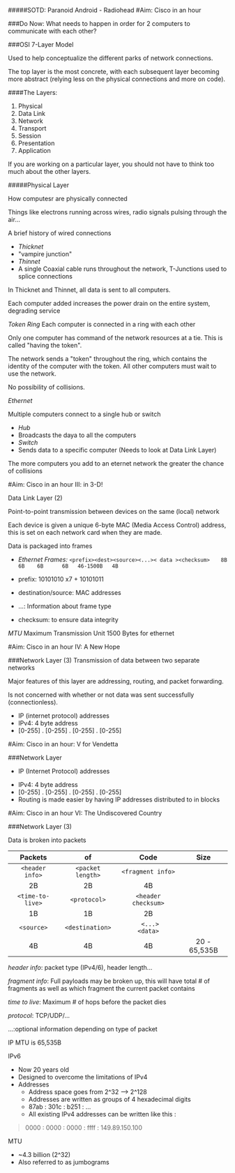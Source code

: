 #####SOTD: Paranoid Android - Radiohead
#Aim: Cisco in an hour

###Do Now: What needs to happen in order for 2 computers to communicate with each other?

###OSI 7-Layer Model

Used to help conceptualize the different parks of network connections.

The top layer is the most concrete, with each subsequent layer becoming more abstract (relying less on the physical connections and more on code).

####The Layers:
 1. Physical
 2. Data Link
 3. Network
 4. Transport
 5. Session
 6. Presentation
 7. Application
 
If you are working on a particular layer, you should not have to think too much about the other layers.

#####Physical Layer

How computesr are physically connected

Things like electrons running across wires, radio signals pulsing through the air...

A brief history of wired connections

- _Thicknet_
 - "vampire junction"
- _Thinnet_
 - A single Coaxial cable runs throughout the network, T-Junctions used to splice connections
 
 In Thicknet and Thinnet, all data is sent to all computers.
 
 Each computer added increases the power drain on the entire system, degrading service

_Token Ring_
Each computer is connected in a ring with each other

Only one computer has command of the network resources at a tie. This is called "having the token".

The network sends a "token" throughout the ring, which contains the identity of the computer with the token. All other computers must wait to use the network.

No possibility of collisions.

_Ethernet_

Multiple computers connect to a single hub or switch

- *Hub*
 - Broadcasts the daya to all the computers
- *Switch*
 - Sends data to a specific computer (Needs to look at Data Link Layer)
 
 The more computers you add to an eternet network the greater the chance of collisions
 
#Aim: Cisco in an hour III: in 3-D!

Data Link Layer (2)

Point-to-point transmission between devices on the same (local) network

Each device is given a unique 6-byte MAC (Media Access Control) address, this is set on each network card when they are made.

Data is packaged into frames

- _Ethernet Frames:_
`<prefix><dest><source><...>< data ><checksum>`
`    8B    6B    6B      6B   46-1500B   4B `

 - prefix: 10101010 x7 + 10101011
 - destination/source: MAC addresses 
 - ...: Information about frame type
 - checksum: to ensure data integrity
 
 _MTU_
 Maximum Transmission Unit
 1500 Bytes for ethernet

#Aim: Cisco in an hour IV: A New Hope

###Network Layer (3)
Transmission of data between two separate networks

Major features of this layer are addressing, routing, and packet forwarding.

Is not concerned with whether or not data was sent successfully (connectionless).

- IP (internet protocol) addresses
 - IPv4: 4 byte address
  - [0-255] . [0-255] . [0-255] . [0-255]
  
#Aim: Cisco in an hour: V for Vendetta

###Network Layer 
* IP (Internet Protocol) addresses
- IPv4: 4 byte address
 - [0-255] . [0-255] .  [0-255] . [0-255]
 - Routing is made easier by having IP addresses distributed to in blocks
 
#Aim: Cisco in an hour VI: The Undiscovered Country

###Network Layer (3)

Data is broken into packets

| Packets | of | Code | Size |
|:-------:|:--:|:----:|:----:|
| `<header info>` |  `<packet length>` | `<fragment info>` | |
|     2B   |           2B |            4B| | 
| `<time-to-live>` | `<protocol>` | `<header checksum>`| |
|     1B            |  1B            | 2B| |
| `<source>` |`<destination>`|` <...>      <data>`| |
|     4B            |  4B  | 4B     |     20 - 65,535B| 

*header info*: packet type (IPv4/6), header length...

*fragment info*: Full payloads may be broken up, this will have total # of fragments as well as which fragment the current packet contains

*time to live*: Maximum # of hops before the packet dies

*protocol*: TCP/UDP/...

...:optional information depending on type of packet

IP MTU is 65,535B

IPv6
- Now 20 years old
- Designed to overcome the limitations of IPv4
- Addresses
  - Address space goes from 2^32 --> 2^128
  - Addresses are written as groups of 4 hexadecimal digits
  - 87ab : 301c : b251 : ...
  - All existing IPv4 addresses can be written like this :
> 0000 : 0000 : 0000 : ffff : 149.89.150.100

MTU
 - ~4.3 billion (2^32)
 - Also referred to as jumbograms
 
 
